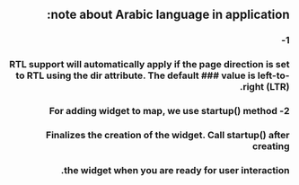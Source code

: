 ## note about Arabic language in application:
### 1-
 ### RTL support will automatically apply if the page direction is set to RTL using the dir attribute. The default ### value is left-to-right (LTR).
 ### <html dir="rtl">


###   2- For adding widget to map, we use startup() method
### Finalizes the creation of the  widget. Call startup() after creating 
### the  widget when you are ready for user interaction.
